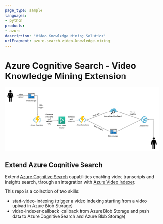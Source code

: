 ```yaml
---
page_type: sample
languages:
- python
products:
- azure
description: "Video Knowledge Mining Solution"
urlFragment: azure-search-video-knowledge-mining
---
```


# Azure Cognitive Search - Video Knowledge Mining Extension

![architecture](./architecture.JPG "Archicture diagram")

## Extend Azure Cognitive Search
Extend [Azure Cognitive Search](https://docs.microsoft.com/azure/search/cognitive-search-concept-intro) capabilities enabling video transcripts and insights search, through an integration with [Azure Video Indexer](https://docs.microsoft.com/en-us/azure/media-services/video-indexer/video-indexer-get-started).

This repo is a collection of two skills:  
* start-video-indexing (trigger a video indexing starting from a video upload in Azure Blob Storage)
* video-indexer-callback (callback from Azure Blob Storage and push data to Azure Cognitive Search and Azure Blob Storage)
